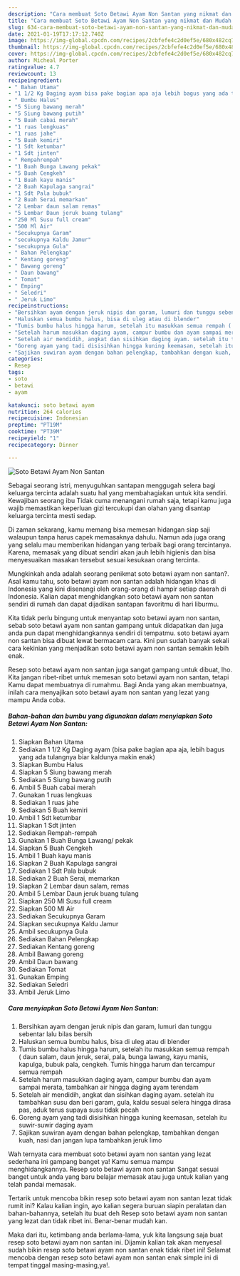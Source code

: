 ```yaml
---
description: "Cara membuat Soto Betawi Ayam Non Santan yang nikmat dan Mudah Dibuat"
title: "Cara membuat Soto Betawi Ayam Non Santan yang nikmat dan Mudah Dibuat"
slug: 634-cara-membuat-soto-betawi-ayam-non-santan-yang-nikmat-dan-mudah-dibuat
date: 2021-01-19T17:17:12.740Z
image: https://img-global.cpcdn.com/recipes/2cbfefe4c2d0ef5e/680x482cq70/soto-betawi-ayam-non-santan-foto-resep-utama.jpg
thumbnail: https://img-global.cpcdn.com/recipes/2cbfefe4c2d0ef5e/680x482cq70/soto-betawi-ayam-non-santan-foto-resep-utama.jpg
cover: https://img-global.cpcdn.com/recipes/2cbfefe4c2d0ef5e/680x482cq70/soto-betawi-ayam-non-santan-foto-resep-utama.jpg
author: Micheal Porter
ratingvalue: 4.7
reviewcount: 13
recipeingredient:
- " Bahan Utama"
- "1 1/2 Kg Daging ayam bisa pake bagian apa aja lebih bagus yang ada tulangnya biar kaldunya makin enak"
- " Bumbu Halus"
- "5 Siung bawang merah"
- "5 Siung bawang putih"
- "5 Buah cabai merah"
- "1 ruas lengkuas"
- "1 ruas jahe"
- "5 Buah kemiri"
- "1 Sdt ketumbar"
- "1 Sdt jinten"
- " Rempahrempah"
- "1 Buah Bunga Lawang pekak"
- "5 Buah Cengkeh"
- "1 Buah kayu manis"
- "2 Buah Kapulaga sangrai"
- "1 Sdt Pala bubuk"
- "2 Buah Serai memarkan"
- "2 Lembar daun salam remas"
- "5 Lembar Daun jeruk buang tulang"
- "250 Ml Susu full cream"
- "500 Ml Air"
- "Secukupnya Garam"
- "secukupnya Kaldu Jamur"
- "secukupnya Gula"
- " Bahan Pelengkap"
- " Kentang goreng"
- " Bawang goreng"
- " Daun bawang"
- " Tomat"
- " Emping"
- " Seledri"
- " Jeruk Limo"
recipeinstructions:
- "Bersihkan ayam dengan jeruk nipis dan garam, lumuri dan tunggu sebentar lalu bilas bersih"
- "Haluskan semua bumbu halus, bisa di uleg atau di blender"
- "Tumis bumbu halus hingga harum, setelah itu masukkan semua rempah ( daun salam, daun jeruk, serai, pala, bunga lawang, kayu manis, kapulga, bubuk pala, cengkeh. Tumis hingga harum dan tercampur semua rempah"
- "Setelah harum masukkan daging ayam, campur bumbu dan ayam sampai merata, tambahkan air hingga daging ayam terendam"
- "Setelah air mendidih, angkat dan sisihkan daging ayam. setelah itu tambahkan susu dan beri garam, gula, kaldu sesuai selera hingga dirasa pas, aduk terus supaya susu tidak pecah"
- "Goreng ayam yang tadi disisihkan hingga kuning keemasan, setelah itu suwir-suwir daging ayam"
- "Sajikan suwiran ayam dengan bahan pelengkap, tambahkan dengan kuah, nasi dan jangan lupa tambahkan jeruk limo"
categories:
- Resep
tags:
- soto
- betawi
- ayam

katakunci: soto betawi ayam 
nutrition: 264 calories
recipecuisine: Indonesian
preptime: "PT19M"
cooktime: "PT39M"
recipeyield: "1"
recipecategory: Dinner

---
```



![Soto Betawi Ayam Non Santan](https://img-global.cpcdn.com/recipes/2cbfefe4c2d0ef5e/680x482cq70/soto-betawi-ayam-non-santan-foto-resep-utama.jpg)

Sebagai seorang istri, menyuguhkan santapan menggugah selera bagi keluarga tercinta adalah suatu hal yang membahagiakan untuk kita sendiri. Kewajiban seorang ibu Tidak cuma menangani rumah saja, tetapi kamu juga wajib memastikan keperluan gizi tercukupi dan olahan yang disantap keluarga tercinta mesti sedap.

Di zaman  sekarang, kamu memang bisa memesan hidangan siap saji walaupun tanpa harus capek memasaknya dahulu. Namun ada juga orang yang selalu mau memberikan hidangan yang terbaik bagi orang tercintanya. Karena, memasak yang dibuat sendiri akan jauh lebih higienis dan bisa menyesuaikan masakan tersebut sesuai kesukaan orang tercinta. 



Mungkinkah anda adalah seorang penikmat soto betawi ayam non santan?. Asal kamu tahu, soto betawi ayam non santan adalah hidangan khas di Indonesia yang kini disenangi oleh orang-orang di hampir setiap daerah di Indonesia. Kalian dapat menghidangkan soto betawi ayam non santan sendiri di rumah dan dapat dijadikan santapan favoritmu di hari liburmu.

Kita tidak perlu bingung untuk menyantap soto betawi ayam non santan, sebab soto betawi ayam non santan gampang untuk didapatkan dan juga anda pun dapat menghidangkannya sendiri di tempatmu. soto betawi ayam non santan bisa dibuat lewat bermacam cara. Kini pun sudah banyak sekali cara kekinian yang menjadikan soto betawi ayam non santan semakin lebih enak.

Resep soto betawi ayam non santan juga sangat gampang untuk dibuat, lho. Kita jangan ribet-ribet untuk memesan soto betawi ayam non santan, tetapi Kamu dapat membuatnya di rumahmu. Bagi Anda yang akan membuatnya, inilah cara menyajikan soto betawi ayam non santan yang lezat yang mampu Anda coba.

<!--inarticleads1-->

##### Bahan-bahan dan bumbu yang digunakan dalam menyiapkan Soto Betawi Ayam Non Santan:

1. Siapkan  Bahan Utama
1. Sediakan 1 1/2 Kg Daging ayam (bisa pake bagian apa aja, lebih bagus yang ada tulangnya biar kaldunya makin enak)
1. Siapkan  Bumbu Halus
1. Siapkan 5 Siung bawang merah
1. Sediakan 5 Siung bawang putih
1. Ambil 5 Buah cabai merah
1. Gunakan 1 ruas lengkuas
1. Sediakan 1 ruas jahe
1. Sediakan 5 Buah kemiri
1. Ambil 1 Sdt ketumbar
1. Siapkan 1 Sdt jinten
1. Sediakan  Rempah-rempah
1. Gunakan 1 Buah Bunga Lawang/ pekak
1. Siapkan 5 Buah Cengkeh
1. Ambil 1 Buah kayu manis
1. Siapkan 2 Buah Kapulaga sangrai
1. Sediakan 1 Sdt Pala bubuk
1. Sediakan 2 Buah Serai, memarkan
1. Siapkan 2 Lembar daun salam, remas
1. Ambil 5 Lembar Daun jeruk buang tulang
1. Siapkan 250 Ml Susu full cream
1. Siapkan 500 Ml Air
1. Sediakan Secukupnya Garam
1. Siapkan secukupnya Kaldu Jamur
1. Ambil secukupnya Gula
1. Sediakan  Bahan Pelengkap
1. Sediakan  Kentang goreng
1. Ambil  Bawang goreng
1. Ambil  Daun bawang
1. Sediakan  Tomat
1. Gunakan  Emping
1. Sediakan  Seledri
1. Ambil  Jeruk Limo




<!--inarticleads2-->

##### Cara menyiapkan Soto Betawi Ayam Non Santan:

1. Bersihkan ayam dengan jeruk nipis dan garam, lumuri dan tunggu sebentar lalu bilas bersih
1. Haluskan semua bumbu halus, bisa di uleg atau di blender
1. Tumis bumbu halus hingga harum, setelah itu masukkan semua rempah ( daun salam, daun jeruk, serai, pala, bunga lawang, kayu manis, kapulga, bubuk pala, cengkeh. Tumis hingga harum dan tercampur semua rempah
1. Setelah harum masukkan daging ayam, campur bumbu dan ayam sampai merata, tambahkan air hingga daging ayam terendam
1. Setelah air mendidih, angkat dan sisihkan daging ayam. setelah itu tambahkan susu dan beri garam, gula, kaldu sesuai selera hingga dirasa pas, aduk terus supaya susu tidak pecah
1. Goreng ayam yang tadi disisihkan hingga kuning keemasan, setelah itu suwir-suwir daging ayam
1. Sajikan suwiran ayam dengan bahan pelengkap, tambahkan dengan kuah, nasi dan jangan lupa tambahkan jeruk limo




Wah ternyata cara membuat soto betawi ayam non santan yang lezat sederhana ini gampang banget ya! Kamu semua mampu menghidangkannya. Resep soto betawi ayam non santan Sangat sesuai banget untuk anda yang baru belajar memasak atau juga untuk kalian yang telah pandai memasak.

Tertarik untuk mencoba bikin resep soto betawi ayam non santan lezat tidak rumit ini? Kalau kalian ingin, ayo kalian segera buruan siapin peralatan dan bahan-bahannya, setelah itu buat deh Resep soto betawi ayam non santan yang lezat dan tidak ribet ini. Benar-benar mudah kan. 

Maka dari itu, ketimbang anda berlama-lama, yuk kita langsung saja buat resep soto betawi ayam non santan ini. Dijamin kalian tak akan menyesal sudah bikin resep soto betawi ayam non santan enak tidak ribet ini! Selamat mencoba dengan resep soto betawi ayam non santan enak simple ini di tempat tinggal masing-masing,ya!.


